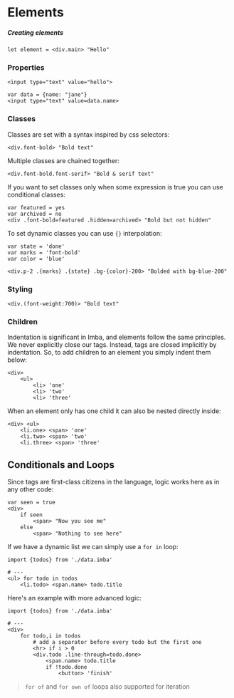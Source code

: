 # Elements


##### Creating elements
```imba
let element = <div.main> "Hello"
```

### Properties

```imba
<input type="text" value="hello">
```

```imba
var data = {name: "jane"}
<input type="text" value=data.name>
```

### Classes
Classes are set with a syntax inspired by css selectors:
```imba
<div.font-bold> "Bold text"
```
Multiple classes are chained together:
```imba
<div.font-bold.font-serif> "Bold & serif text"
```
If you want to set classes only when some expression is true you can use conditional classes:
```imba
var featured = yes
var archived = no
<div .font-bold=featured .hidden=archived> "Bold but not hidden"
```

To set dynamic classes you can use `{}` interpolation:
```imba
var state = 'done'
var marks = 'font-bold'
var color = 'blue'

<div.p-2 .{marks} .{state} .bg-{color}-200> "Bolded with bg-blue-200"
```

### Styling

```imba
<div.(font-weight:700)> "Bold text"
```

### Children

Indentation is significant in Imba, and elements follow the same principles. We never explicitly close our tags. Instead, tags are closed implicitly by indentation. So, to add children to an element you simply indent them below:

```imba
<div>
	<ul>
		<li> 'one'
		<li> 'two'
		<li> 'three'
```
When an element only has one child it can also be nested directly inside:
```imba
<div> <ul>
	<li.one> <span> 'one'
	<li.two> <span> 'two'
	<li.three> <span> 'three'
```

## Conditionals and Loops

Since tags are first-class citizens in the language, logic works here as in any other code:
```imba
var seen = true
<div>
	if seen
		<span> "Now you see me"
	else
		<span> "Nothing to see here"
```

If we have a dynamic list we can simply use a `for in` loop:

```imba
import {todos} from './data.imba'

# ---
<ul> for todo in todos
	<li.todo> <span.name> todo.title
```

Here's an example with more advanced logic:

```imba
import {todos} from './data.imba'

# ---
<div>
	for todo,i in todos
		# add a separator before every todo but the first one
		<hr> if i > 0 
		<div.todo .line-through=todo.done>
			<span.name> todo.title
			if !todo.done
				<button> 'finish'
```

> `for of` and `for own of` loops also supported for iteration